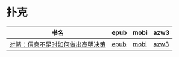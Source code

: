 # 扑克

| 书名 | epub | mobi | azw3 |
| --- | --- | --- | --- |
| [对赌：信息不足时如何做出高明决策](http://ct.dalanmei.com/f/31084289-571813140-c08ad0) | [epub](http://ct.dalanmei.com/f/31084289-571813140-c08ad0) | [mobi](http://ct.dalanmei.com/f/31084289-571543153-c14a35) | [azw3](http://ct.dalanmei.com/f/31084289-572196503-15d3a3) |
